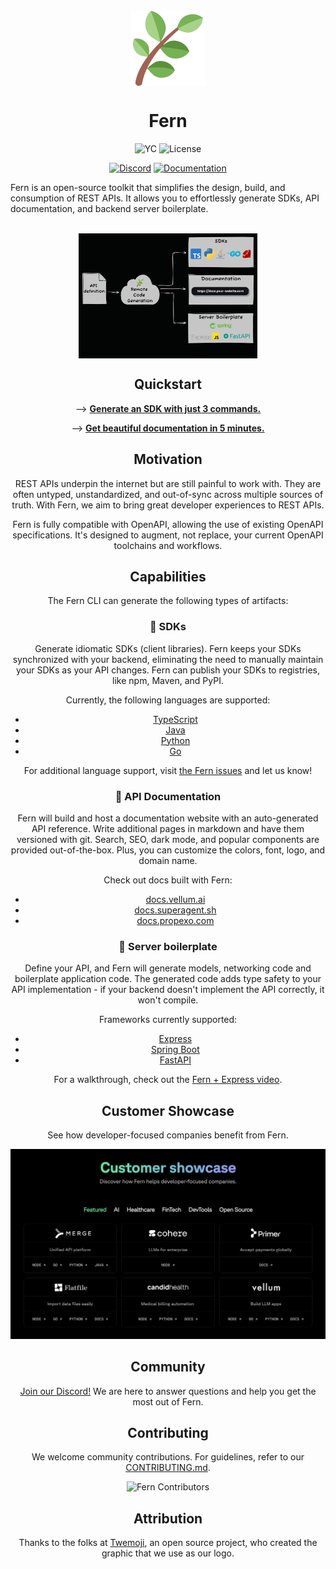 <br/>
<div align="center">
  <a href="https://www.buildwithfern.com/">
    <img src="fern.png" height="120" align="center" alt="header" />
  </a>
<br/>

# Fern

![YC](https://img.shields.io/badge/Y%20Combinator-2023-orange)
![License](https://img.shields.io/badge/License-MIT-blue)

[![Discord](https://img.shields.io/badge/Join%20Our%20Community-black?logo=discord)](https://discord.com/invite/JkkXumPzcG)
[![Documentation](https://img.shields.io/badge/Read%20our%20Documentation-black?logo=book)](https://docs.buildwithfern.com?utm_source=fern-api/fern/readme-read-our-documentation)

</div>

Fern is an open-source toolkit that simplifies the design, build, and consumption of REST APIs. It allows you to effortlessly generate SDKs, API documentation, and backend server boilerplate.

<br/>
<div align="center">
  <a href="https://docs.buildwithfern.com?utm_source=fern-api/fern/readme/overview-diagram">
    <img src="fern/docs/images/overview.png" height="200" align="center" alt="overview diagram" />
  </a>
<br/>

## Quickstart

--> [**Generate an SDK with just 3 commands.**](https://docs.buildwithfern.com/overview/welcome/quickstart)

--> [**Get beautiful documentation in 5 minutes.**](https://github.com/fern-api/docs-starter)

## Motivation

REST APIs underpin the internet but are still painful to work with. They are often untyped, unstandardized, and out-of-sync across multiple sources of truth. With Fern, we aim to bring great developer experiences to REST APIs.

Fern is fully compatible with OpenAPI, allowing the use of existing OpenAPI specifications. It's designed to augment, not replace, your current OpenAPI toolchains and workflows.

## Capabilities

The Fern CLI can generate the following types of artifacts:

### 🌿 SDKs

Generate idiomatic SDKs (client libraries). Fern keeps your SDKs synchronized with your backend, eliminating the need to manually maintain your SDKs as your API changes. Fern can publish your SDKs to registries, like npm, Maven, and PyPI.

Currently, the following languages are supported:

- [TypeScript](https://github.com/fern-api/fern-typescript)
- [Java](https://github.com/fern-api/fern-java)
- [Python](https://github.com/fern-api/fern-python)
- [Go](https://github.com/fern-api/fern-go)

For additional language support, visit [the Fern issues](https://github.com/fern-api/fern/issues) and let us know!

### 🌿 API Documentation

Fern will build and host a documentation website with an auto-generated API reference. Write additional pages in markdown and have them versioned with git. Search, SEO, dark mode, and popular components are provided out-of-the-box. Plus, you can customize the colors, font, logo, and domain name.

Check out docs built with Fern:

- [docs.vellum.ai](https://docs.vellum.ai)
- [docs.superagent.sh](https://docs.superagent.sh/)
- [docs.propexo.com](https://docs.propexo.com/)

### 🌿 Server boilerplate

Define your API, and Fern will generate models, networking code and boilerplate application code. The generated code adds type safety to your API implementation - if your backend doesn't implement the API correctly, it won't compile.

Frameworks currently supported:

- [Express](https://github.com/fern-api/fern-typescript)
- [Spring Boot](https://github.com/fern-api/fern-java)
- [FastAPI](https://github.com/fern-api/fern-python)

For a walkthrough, check out the [Fern + Express video](https://docs.buildwithfern.com/server-boilerplate/server-boilerplate/express-js#demo-video).

## Customer Showcase

See how developer-focused companies benefit from Fern.

[![Customer Showcase](/fern/docs/images/showcase.png)](https://buildwithfern.com/showcase)

## Community

[Join our Discord!](https://discord.com/invite/JkkXumPzcG) We are here to answer questions and help you get the most out of Fern.

## Contributing

We welcome community contributions. For guidelines, refer to our [CONTRIBUTING.md](/CONTRIBUTING.md).

![Fern Contributors](https://contrib.rocks/image?repo=fern-api/fern)

## Attribution

Thanks to the folks at [Twemoji](https://twemoji.twitter.com/), an open source project, who created the graphic that we use as our logo.
